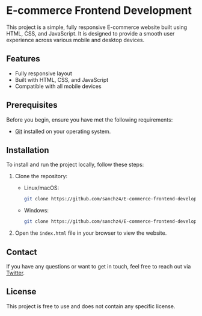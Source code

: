 # E-commerce Frontend Development

This project is a simple, fully responsive E-commerce website built using HTML, CSS, and JavaScript. It is designed to provide a smooth user experience across various mobile and desktop devices.

## Features

- Fully responsive layout
- Built with HTML, CSS, and JavaScript
- Compatible with all mobile devices

## Prerequisites

Before you begin, ensure you have met the following requirements:
- [Git](https://git-scm.com/downloads) installed on your operating system.

## Installation

To install and run the project locally, follow these steps:

1. Clone the repository:
    - Linux/macOS:
      ```bash
      git clone https://github.com/sanchz4/E-commerce-frontend-development.git
      ```
    - Windows:
      ```bash
      git clone https://github.com/sanchz4/E-commerce-frontend-development.git
      ```

2. Open the `index.html` file in your browser to view the website.

## Contact

If you have any questions or want to get in touch, feel free to reach out via [Twitter](https://twitter.com/).

## License

This project is free to use and does not contain any specific license.
